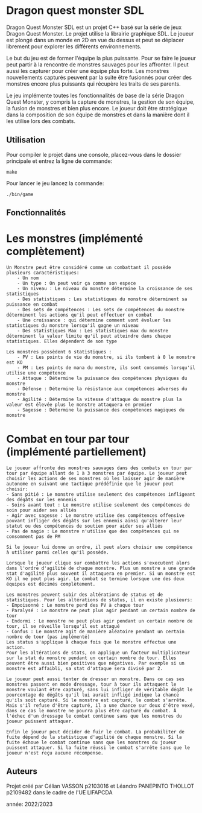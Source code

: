 # Dragon quest monster SDL

Dragon Quest Monster SDL est un projet C++ basé sur la série de jeux Dragon Quest Monster. Le projet utilise la librairie graphique SDL. Le joueur est plongé dans un monde en 2D en vue du dessus et peut se déplacer librement pour explorer les différents environnements.

Le but du jeu est de former l'équipe la plus puissante. Pour se faire le joueur peut partir à la rencontre de monstres sauvages pour les affronter. Il peut aussi les capturer pour créer une équipe plus forte. Les monstres nouvellements capturés peuvent par la suite être fusionnés pour créer des monstres encore plus puissants qui récupère les traits de ses parents.

Le jeu implémente toutes les fonctionnalités de base de la série Dragon Quest Monster, y compris la capture de monstres, la gestion de son équipe, la fusion de monstres et bien plus encore. Le joueur doit être stratégique dans la composition de son équipe de monstres et dans la manière dont il les utilise lors des combats.

## Utilisation

Pour compiler le projet dans une console, placez-vous dans le dossier principale et entrez la ligne de commande:

```
make
```

Pour lancer le jeu lancez la commande:

```
./bin/game
```

## Fonctionnalités

# Les monstres (implémenté complètement)
    Un Monstre peut être considéré comme un combattant il possède plusieurs caractéristiques:
        - Un nom
        - Un type : On peut voir ça comme son espece
        - Un niveau : Le niveau du monstre détermine la croissance de ses statistiques
        - Des statistiques : Les statistiques du monstre déterminent sa puissance en combat
        - Des sets de compétences : Les sets de compétences du monstre déterminent les actions qu'il peut effectuer en combat
        - Une croissance : qui détermine comment vont évoluer les statistiques du monstre lorsqu'il gagne un niveau
        - Des statistiques Max : Les statistiques max du monstre déterminent la valeur limite qu'il peut atteindre dans chaque statistiques. Elles dépendent de son type
    
    Les monstres possèdent 6 statistiques : 
        - PV : Les points de vie du monstre, si ils tombent à 0 le monstre est KO
        - PM : Les points de mana du monstre, ils sont consommés lorsqu'il utilise une compétence
        - Attaque : Détermine la puissance des compétences physiques du monstre
        - Défense : Détermine la résistance aux compétences adverses du monstre
        - Agilité : Détermine la vitesse d'attaque du monstre plus la valeur est élevée plus le monstre attaquera en premier
        - Sagesse : Détermine la puissance des compétences magiques du monstre


# Combat en tour par tour (implémenté partiellement)
    Le joueur affronte des monstres sauvages dans des combats en tour par tour par équipe allant de 1 à 3 monstres par équipe. Le joueur peut choisir les actions de ses monstres où les laisser agir de manière autonome en suivant une tactique prédéfinie que le joueur peut choisir:
    - Sans pitié : Le monstre utilise seulement des compétences infligeant des dégâts sur les ennemis
    - Soins avant tout : Le monstre utilise seulement des compétences de soin pour aider ses alliés
    - Agir avec sagesse : Le monstre utilise des compétences offensive pouvant infliger des dégâts sur les ennemis ainsi qu'alterer leur statut ou des compétences de soutien pour aider ses alliés
    - Pas de magie : Le monstre n'utilise que des compétences qui ne consomment pas de PM

    Si le joueur lui donne un ordre, il peut alors choisir une compétence à utiliser parmi celles qu'il possède.

    Lorsque le joueur clique sur combattre les actions s'executent alors dans l'ordre d'agilité de chaque monstre. Plus un monstre a une grande stat d'agilité plus souvent il attaquera en premier. Si un monstre est KO il ne peut plus agir. Le combat se termine lorsque une des deux équipes est décimés complètement.

    Les monstres peuvent subir des altérations de status et de statistiques. Pour les altérations de status, il en existe plusieurs:
    - Empoisonné : Le monstre perd des PV à chaque tour
    - Paralysé : Le monstre ne peut plus agir pendant un certain nombre de tour
    - Endormi : Le monstre ne peut plus agir pendant un certain nombre de tour, il se réveille lorsqu'il est attaqué
    - Confus : Le monstre agit de manière aléatoire pendant un certain nombre de tour (pas implémenté)
    Les status s'applique à chaque fois que le monstre effectue une action.
    Pour les altérations de stats, on applique un facteur multiplicateur sur la stat du monstre pendant un certain nombre de tour. Elles peuvent être aussi bien positives que négatives. Par exemple si un monstre est affaibli, sa stat d'attaque sera divisé par 2.

    Le joueur peut aussi tenter de dresser un monstre. Dans ce cas ses monstres passent en mode dressage, tour à tour ils attaquent le monstre voulant être capturé, sans lui infliger de véritable dégât le pourcentage de dégâts qu'il lui aurait infligé indique la chance qu'ils soit capturé. Si le monstre est capturé, le combat s'arrête. Mais s'il refuse d'être capturé, il a une chance sur deux d'être vexé, dans ce cas le monstre ne pourra plus être capturé du combat. À l'échec d'un dressage le combat continue sans que les monstres du joueur puissent attaquer.

    Enfin le joueur peut décider de fuir le combat. La probabiliter de fuite dépend de la statistique d'agilité de chaque monstre. Si la fuite échoue le combat continue sans que les monstres du joueur puissent attaquer. Si la fuite réussi le combat s'arrête sans que le joueur n'est reçu aucune récompense.



## Auteurs

Projet créé par Célian VASSON p2103016 et Léandro PANEPINTO THOLLOT p2109482 dans le cadre de l'UE LIFAPCDA 

année: 2022/2023 
